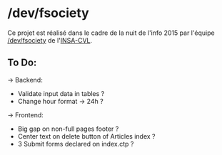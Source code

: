 # /dev/fsociety

Ce projet est réalisé dans le cadre de la nuit de l'info 2015 par l'équipe [/dev/fsociety](http://nuit-info.insa-cvl.fr/fsociety) de l'[INSA-CVL](http://www.insa-centrevaldeloire.fr).

## To Do:


-> Backend:

* Validate input data in tables ?
* Change hour format -> 24h ?

-> Frontend:

* Big gap on non-full pages footer ?
* Center text on delete button of Articles index ?
* 3 Submit forms declared on index.ctp ?